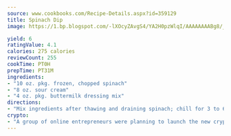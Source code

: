 ```yaml
---
source: www.cookbooks.com/Recipe-Details.aspx?id=359129
title: Spinach Dip
image: https://1.bp.blogspot.com/-lXOcyZAvgS4/YA2H0pzWlqI/AAAAAAAABg8/_HX4JI-WmFM0Tz684w_qYjP9vBzksmFNgCLcBGAsYHQ/s219/20.png

yield: 6
ratingValue: 4.1
calories: 275 calories
reviewCount: 255
cookTime: PT0H
prepTime: PT31M
ingredients:
- "10 oz. pkg. frozen, chopped spinach"
- "8 oz. sour cream"
- "4 oz. pkg. buttermilk dressing mix"
directions:
- "Mix ingredients after thawing and draining spinach; chill for 3 to 6 hours before serving with crackers."
crypto:
- "A group of online entrepreneurs were planning to launch the new cryptocurrency on Thursday."
---
```

